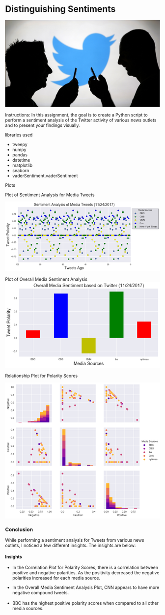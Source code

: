 
<h1>Distinguishing Sentiments</h1>

![](Twitter.jpg)

Instructions: In this assignment, the goal is to create a Python script to perform a sentiment analysis of the Twitter activity of various news outlets and to present your findings visually.

libraries used
<ul>
<li>tweepy</li>
<li>numpy</li>
<li>pandas</li> 
<li>datetime</li>
<li>matplotlib</li>
<li>seaborn</li>
<li>vaderSentiment.vaderSentiment</li> 
</ul>

Plots


Plot of Sentiment Analysis for Media Tweets

![png](output_18_0.png)



Plot of Overall Media Sentiment Analysis
![png](output_22_0.png)





Relationship Plot for Polarity Scores


![png](output_28_0.png)








<h3>Conclusion</h3>
<p>While performing a sentiment analysis for Tweets from various news outlets, I noticed a few different insights. The insights are below:</p>
<h4>Insights</h4>
<ul>
<li>In the Correlation Plot for Polarity Scores, there is a correlation between positive and negative polarities. As the positivity decreased the negative polarities increased for each media source. </li> 
<p><li>In the Overall Media Sentiment Analysis Plot, CNN appears to have more negative compound tweets.
 </li><br>
<li>BBC has the highest positive polarity scores when compared to all other media sources.</li>
</ul>



